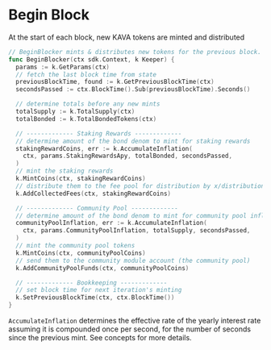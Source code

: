 <!--
order: 6
-->

# Begin Block

At the start of each block, new KAVA tokens are minted and distributed

```go
// BeginBlocker mints & distributes new tokens for the previous block.
func BeginBlocker(ctx sdk.Context, k Keeper) {
  params := k.GetParams(ctx)
  // fetch the last block time from state
  previousBlockTime, found := k.GetPreviousBlockTime(ctx)
  secondsPassed := ctx.BlockTime().Sub(previousBlockTime).Seconds()

  // determine totals before any new mints
  totalSupply := k.TotalSupply(ctx)
  totalBonded := k.TotalBondedTokens(ctx)

  // ------------- Staking Rewards -------------
  // determine amount of the bond denom to mint for staking rewards
  stakingRewardCoins, err := k.AccumulateInflation(
    ctx, params.StakingRewardsApy, totalBonded, secondsPassed,
  )
  // mint the staking rewards
  k.MintCoins(ctx, stakingRewardCoins)
  // distribute them to the fee pool for distribution by x/distribution
  k.AddCollectedFees(ctx, stakingRewardCoins)

  // ------------- Community Pool -------------
  // determine amount of the bond denom to mint for community pool inflation
  communityPoolInflation, err := k.AccumulateInflation(
    ctx, params.CommunityPoolInflation, totalSupply, secondsPassed,
  )
  // mint the community pool tokens
  k.MintCoins(ctx, communityPoolCoins)
  // send them to the community module account (the community pool)
  k.AddCommunityPoolFunds(ctx, communityPoolCoins)

  // ------------- Bookkeeping -------------
  // set block time for next iteration's minting
  k.SetPreviousBlockTime(ctx, ctx.BlockTime())
}
```

`AccumulateInflation` determines the effective rate of the yearly interest rate assuming it is
compounded once per second, for the number of seconds since the previous mint. See concepts for
more details.
